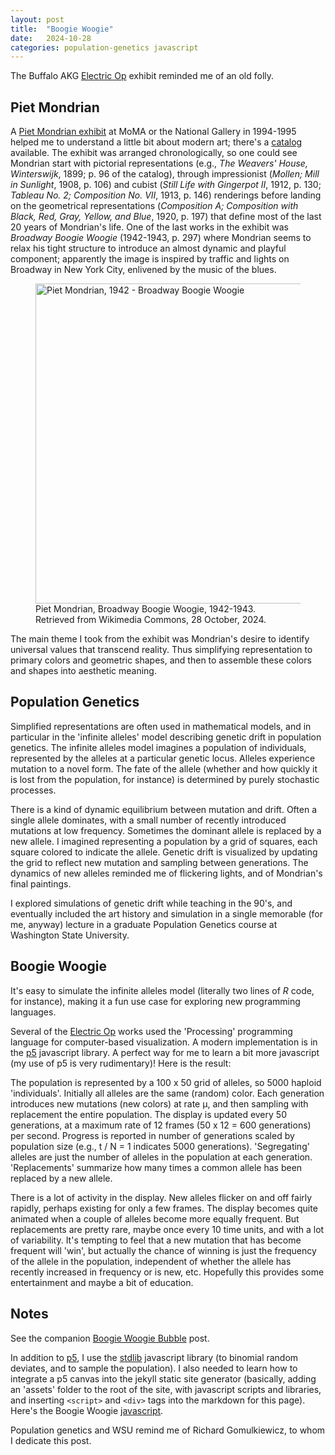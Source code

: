 ```yaml
---
layout: post
title:  "Boogie Woogie"
date:   2024-10-28
categories: population-genetics javascript
---
```


The Buffalo AKG [Electric Op][] exhibit reminded me of an old folly. 

## Piet Mondrian

A [Piet Mondrian exhibit][] at MoMA or the National Gallery in
1994-1995 helped me to understand a little bit about modern art;
there's a [catalog][] available. The exhibit was arranged
chronologically, so one could see Mondrian start with pictorial
representations (e.g., *The Weavers' House, Winterswijk*, 1899; p. 96
of the catalog), through impressionist (*Mollen; Mill in Sunlight*,
1908, p. 106) and cubist (*Still Life with Gingerpot II*, 1912,
p. 130; *Tableau No. 2; Composition No. VII*, 1913, p. 146) renderings
before landing on the geometrical representations (*Composition A;
Composition with Black, Red, Gray, Yellow, and Blue*, 1920, p. 197)
that define most of the last 20 years of Mondrian's life. One of the
last works in the exhibit was *Broadway Boogie Woogie* (1942-1943,
p. 297) where Mondrian seems to relax his tight structure to introduce
an almost dynamic and playful component; apparently the image is
inspired by traffic and lights on Broadway in New York City, enlivened
by the music of the blues.


<figure>
<a title="Piet Mondrian, Public domain, via Wikimedia Commons" href="https://commons.wikimedia.org/wiki/File:Piet_Mondrian,_1942_-_Broadway_Boogie_Woogie.jpg"><img width="512" alt="Piet Mondrian, 1942 - Broadway Boogie Woogie" src="https://upload.wikimedia.org/wikipedia/commons/thumb/3/30/Piet_Mondrian%2C_1942_-_Broadway_Boogie_Woogie.jpg/512px-Piet_Mondrian%2C_1942_-_Broadway_Boogie_Woogie.jpg?20160102143308"></a>
<figcaption>
Piet Mondrian, Broadway Boogie Woogie, 1942-1943.<br/>
Retrieved from Wikimedia Commons, 28 October, 2024.
</figcaption>
</figure>

The main theme I took from the exhibit was Mondrian's desire to
identify universal values that transcend reality. Thus simplifying
representation to primary colors and geometric shapes, and then to
assemble these colors and shapes into aesthetic meaning.

## Population Genetics

Simplified representations are often used in mathematical models, and
in particular in the 'infinite alleles' model describing genetic drift
in population genetics. The infinite alleles model imagines a
population of individuals, represented by the alleles at a particular
genetic locus.  Alleles experience mutation to a novel form. The fate
of the allele (whether and how quickly it is lost from the population,
for instance) is determined by purely stochastic processes. 

There is a kind of dynamic equilibrium between mutation and drift.
Often a single allele dominates, with a small number of recently
introduced mutations at low frequency. Sometimes the dominant allele
is replaced by a new allele. I imagined representing a population by a
grid of squares, each square colored to indicate the allele. Genetic
drift is visualized by updating the grid to reflect new mutation and
sampling between generations. The dynamics of new alleles reminded me
of flickering lights, and of Mondrian's final paintings. 

I explored simulations of genetic drift while teaching in the 90's,
and eventually included the art history and simulation in a single
memorable (for me, anyway) lecture in a graduate Population Genetics
course at Washington State University.

## Boogie Woogie

It's easy to simulate the infinite alleles model (literally two lines
of *R* code, for instance), making it a fun use case for exploring new
programming languages.

Several of the [Electric Op][] works used the 'Processing' programming
language for computer-based visualization. A modern implementation is
in the [p5][] javascript library. A perfect way for me to learn a bit
more javascript (my use of p5 is very rudimentary)! Here is the
result:


<div class="p5-boogie-woogie-canvas"></div>
<script src="/assets/stdlib-js/random-base-binomial.js"></script>
<script src ="/assets/stdlib-js/random-sample.js"></script>
<script src="/assets/p5/libraries/p5.min.js"></script>
<script src="/assets/p5/boogie-woogie.js"></script>

The population is represented by a 100 x 50 grid of alleles, so 5000
haploid 'individuals'. Initially all alleles are the same (random)
color. Each generation introduces new mutations (new colors) at rate
&mu;, and then sampling with replacement the entire population. The
display is updated every 50 generations, at a maximum rate of 12
frames (50 x 12 = 600 generations) per second. Progress is reported in
number of generations scaled by population size (e.g., t / N = 1
indicates 5000 generations). 'Segregating' alleles are just the number
of alleles in the population at each generation. 'Replacements'
summarize how many times a common allele has been replaced by a new
allele.

There is a lot of activity in the display. New alleles flicker on and
off fairly rapidly, perhaps existing for only a few frames. The
display becomes quite animated when a couple of alleles become more
equally frequent. But replacements are pretty rare, maybe once every
10 time units, and with a lot of variability. It's tempting to feel
that a new mutation that has become frequent will 'win', but actually
the chance of winning is just the frequency of the allele in the
population, independent of whether the allele has recently increased
in frequency or is new, etc. Hopefully this provides some
entertainment and maybe a bit of education.

## Notes

See the companion [Boogie Woogie Bubble][] post.

In addition to [p5][], I use the [stdlib][] javascript library (to
binomial random deviates, and to sample the population).  I also
needed to learn how to integrate a p5 canvas into the jekyll static
site generator (basically, adding an 'assets' folder to the root of
the site, with javascript scripts and libraries, and inserting
`<script>` and `<div>` tags into the markdown for this page). Here's
the Boogie Woogie [javascript][]. 

Population genetics and WSU remind me of Richard Gomulkiewicz, to whom
I dedicate this post.

[Electric Op]: https://buffaloakg.org/art/exhibitions/electric-op
[Piet Mondrian exhibit]: https://www.moma.org/calendar/exhibitions/470
[catalog]: https://assets.moma.org/documents/moma_catalogue_470_300063147.pdf
[p5]: https://p5js.org/
[stdlib]: https://stdlib.io/
[Boogie Woogie Bubble]: /population-genetics/javascript/2024/10/29/boogie-woogie-bubble.html
[javascript]: /assets/p5/boogie-woogie.js
